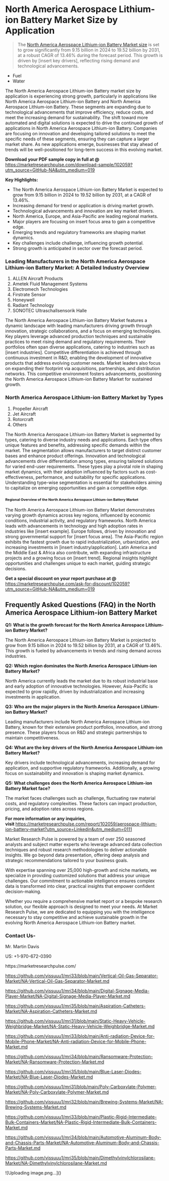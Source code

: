<h1>North America Aerospace Lithium-ion Battery Market&nbsp;Size by Application</h1><blockquote><p>The <a href="https://marketresearchpulse.com/download-sample/102059?utm_source=GitHub-NA&amp;utm_medium=019">North America Aerospace Lithium-ion Battery Market size</a> is set to grow significantly from 9.15 billion in 2024 to 19.52 billion by 2031, at a robust CAGR of 13.46% during the forecast period. This growth is driven by [insert key drivers], reflecting rising demand and technological advancements.</p></blockquote><ul><li>Fuel<li> Water</li></ul><p>The North America Aerospace Lithium-ion Battery market size by application is experiencing strong growth, particularly in applications like North America Aerospace Lithium-ion Battery and North America Aerospace Lithium-ion Battery. These segments are expanding due to technological advancements that improve efficiency, reduce costs, and meet the increasing demand for sustainability. The shift toward more automated and digital solutions is expected to drive the continued growth of applications in North America Aerospace Lithium-ion Battery. Companies are focusing on innovation and developing tailored solutions to meet the specific needs of these segments, ensuring they can capture a larger market share. As new applications emerge, businesses that stay ahead of trends will be well-positioned for long-term success in this evolving market.</p><p><strong>Download your PDF sample copy in full at @ </strong><a href="https://marketresearchpulse.com/download-sample/102059?utm_source=GitHub-NA&amp;utm_medium=019">https://marketresearchpulse.com/download-sample/102059?utm_source=GitHub-NA&amp;utm_medium=019</a></p><p><strong>Key Highlights: </strong></p><ul><li>The North America Aerospace Lithium-ion Battery Market is expected to grow from 9.15 billion in 2024 to 19.52 billion by 2031, at a CAGR of 13.46%.</li><li>Increasing demand for trend or application is driving market growth.</li><li>Technological advancements and innovation are key market drivers.</li><li>North America, Europe, and Asia-Pacific are leading regional markets.</li><li>Major players are focusing on insert focus area to gain a competitive edge.</li><li>Emerging trends and regulatory frameworks are shaping market dynamics.</li><li>Key challenges include challenge, influencing growth potential.</li><li>Strong growth is anticipated in sector over the forecast period.</li></ul><h3>Leading Manufacturers in the North America Aerospace Lithium-ion Battery Market: A Detailed Industry Overview</h3><ol><li>ALLEN Aircraft Products</li><li>Ametek Fluid Management Systems</li><li>Electromech Technologies</li><li>Firstrate Sensor</li><li>Honeywell</li><li>Radiant Technology</li><li>SONOTEC Ultraschallsensorik Halle</li></ol><div class="flex max-w-full flex-col flex-grow"><div class="min-h-8 text-message flex w-full flex-col items-end gap-2 whitespace-normal break-words [.text-message+&amp;]:mt-5" dir="auto" data-message-author-role="assistant" data-message-id="fd8432e4-4910-450d-b182-61b7bfb0a01f" data-message-model-slug="gpt-4o"><div class="flex w-full flex-col gap-1 empty:hidden first:pt-[3px]"><div class="markdown prose w-full break-words dark:prose-invert light"><p>The North America Aerospace Lithium-ion Battery Market features a dynamic landscape with leading manufacturers driving growth through innovation, strategic collaborations, and a focus on emerging technologies. Key players leverage advanced production techniques and sustainable practices to meet rising demand and regulatory requirements. Their portfolios often span diverse applications, catering to industries such as [insert industries]. Competitive differentiation is achieved through continuous investment in R&amp;D, enabling the development of innovative products that address evolving customer needs. Market leaders also focus on expanding their footprint via acquisitions, partnerships, and distribution networks. This competitive environment fosters advancements, positioning the North America Aerospace Lithium-ion Battery Market for sustained growth.</p></div></div></div></div><h3>North America Aerospace Lithium-ion Battery Market by Types</h3><ol><li>Propeller Aircraft<li> Jet Aircraft<li> Rotorcraft<li> Others</li></ol><div class="flex max-w-full flex-col flex-grow"><div class="min-h-8 text-message flex w-full flex-col items-end gap-2 whitespace-normal break-words [.text-message+&amp;]:mt-5" dir="auto" data-message-author-role="assistant" data-message-id="084470be-0bb7-4664-bddf-5156b4f41249" data-message-model-slug="gpt-4o-mini"><div class="flex w-full flex-col gap-1 empty:hidden first:pt-[3px]"><div class="markdown prose w-full break-words dark:prose-invert light"><p>The North America Aerospace Lithium-ion Battery Market is segmented by types, catering to diverse industry needs and applications. Each type offers unique features and benefits, addressing specific demands within the market. The segmentation allows manufacturers to target distinct customer bases and enhance product offerings. Innovation and technological advancements drive differentiation among types, ensuring tailored solutions for varied end-user requirements. These types play a pivotal role in shaping market dynamics, with their adoption influenced by factors such as cost-effectiveness, performance, and suitability for specific applications. Understanding type-wise segmentation is essential for stakeholders aiming to capitalize on emerging opportunities and gain a competitive edge.</p></div></div></div></div><h3><span style="font-size: 11px;">Regional Overview of the North America Aerospace Lithium-ion Battery Market</span></h3><div class="flex max-w-full flex-col flex-grow"><div class="min-h-8 text-message flex w-full flex-col items-end gap-2 whitespace-normal break-words [.text-message+&amp;]:mt-5" dir="auto" data-message-author-role="assistant" data-message-id="e9038762-ce64-4e30-91c9-9bd413514231" data-message-model-slug="gpt-4o-mini"><div class="flex w-full flex-col gap-1 empty:hidden first:pt-[3px]"><div class="markdown prose w-full break-words dark:prose-invert light"><p>The North America Aerospace Lithium-ion Battery Market demonstrates varying growth dynamics across key regions, influenced by economic conditions, industrial activity, and regulatory frameworks. North America leads with advancements in technology and high adoption rates in industries like [insert example]. Europe follows, driven by innovation and strong governmental support for [insert focus area]. The Asia-Pacific region exhibits the fastest growth due to rapid industrialization, urbanization, and increasing investments in [insert industry/application]. Latin America and the Middle East &amp; Africa also contribute, with expanding infrastructure projects and a growing focus on [insert trend]. Regional insights highlight opportunities and challenges unique to each market, guiding strategic decisions.</p></div></div></div></div><p><strong>Get a special discount on your report purchase at @ </strong><a href="https://marketresearchpulse.com/ask-for-discount/102059?utm_source=GitHub-NA&amp;utm_medium=019">https://marketresearchpulse.com/ask-for-discount/102059?utm_source=GitHub-NA&amp;utm_medium=019</a></p><h2>Frequently Asked Questions (FAQ) in the North America Aerospace Lithium-ion Battery Market</h2><p><strong>Q1: What is the growth forecast for the North America Aerospace Lithium-ion Battery Market?</strong></p><p>The North America Aerospace Lithium-ion Battery Market is projected to grow from 9.15 billion in 2024 to 19.52 billion by 2031, at a CAGR of 13.46%. This growth is fueled by advancements in trends and rising demand across industries.</p><p><strong>Q2: Which region dominates the North America Aerospace Lithium-ion Battery Market?</strong></p><p>North America currently leads the market due to its robust industrial base and early adoption of innovative technologies. However, Asia-Pacific is expected to grow rapidly, driven by industrialization and increasing investments in application.</p><p><strong>Q3: Who are the major players in the North America Aerospace Lithium-ion Battery Market?</strong></p><p>Leading manufacturers include North America Aerospace Lithium-ion Battery, known for their extensive product portfolios, innovation, and strong presence. These players focus on R&amp;D and strategic partnerships to maintain competitiveness.</p><p><strong>Q4: What are the key drivers of the North America Aerospace Lithium-ion Battery Market?</strong></p><p>Key drivers include technological advancements, increasing demand for application, and supportive regulatory frameworks. Additionally, a growing focus on sustainability and innovation is shaping market dynamics.</p><p><strong>Q5: What challenges does the North America Aerospace Lithium-ion Battery Market face?</strong></p><p>The market faces challenges such as challenge, fluctuating raw material costs, and regulatory complexities. These factors can impact production, pricing, and adoption rates across regions.</p><p><strong>For more information or any inquiries, visit&nbsp;</strong><a href="https://marketresearchpulse.com/report/102059/aerospace-lithium-ion-battery-market?utm_source=Linkedin&utm_medium=0111">https://marketresearchpulse.com/report/102059/aerospace-lithium-ion-battery-market?utm_source=Linkedin&utm_medium=0111</a></p><p>Market Research Pulse is powered by a team of over 250 seasoned analysts and subject matter experts who leverage advanced data collection techniques and robust research methodologies to deliver actionable insights. We go beyond data presentation, offering deep analysis and strategic recommendations tailored to your business goals.</p><p>With expertise spanning over 25,000 high-growth and niche markets, we specialize in providing customized solutions that address your unique challenges. Our commitment to actionable intelligence ensures complex data is transformed into clear, practical insights that empower confident decision-making.</p><p>Whether you require a comprehensive market report or a bespoke research solution, our flexible approach is designed to meet your needs. At Market Research Pulse, we are dedicated to equipping you with the intelligence necessary to stay competitive and achieve sustainable growth in the evolving North America Aerospace Lithium-ion Battery market.</p><h3><strong>Contact Us-</strong></h3><p>Mr. Martin Davis</p><p>US: +1-970-672-0390</p><p>https://marketresearchpulse.com/</p><p><a href="https://github.com/vissuuu1/mri33/blob/main/Vertical-Oil-Gas-Separator-Market/NA-Vertical-Oil-Gas-Separator-Market.md">https://github.com/vissuuu1/mri33/blob/main/Vertical-Oil-Gas-Separator-Market/NA-Vertical-Oil-Gas-Separator-Market.md</a></p><p><a href="https://github.com/vissuuu1/mri34/blob/main/Digital-Signage-Media-Player-Market/NA-Digital-Signage-Media-Player-Market.md">https://github.com/vissuuu1/mri34/blob/main/Digital-Signage-Media-Player-Market/NA-Digital-Signage-Media-Player-Market.md</a></p><p><a href="https://github.com/vissuuu1/mri35/blob/main/Aspiration-Catheters-Market/NA-Aspiration-Catheters-Market.md">https://github.com/vissuuu1/mri35/blob/main/Aspiration-Catheters-Market/NA-Aspiration-Catheters-Market.md</a></p><p><a href="https://github.com/vissuuu1/mri31/blob/main/Static-Heavy-Vehicle-Weighbridge-Market/NA-Static-Heavy-Vehicle-Weighbridge-Market.md">https://github.com/vissuuu1/mri31/blob/main/Static-Heavy-Vehicle-Weighbridge-Market/NA-Static-Heavy-Vehicle-Weighbridge-Market.md</a></p><p><a href="https://github.com/vissuuu1/mri33/blob/main/Anti-radiation-Device-for-Mobile-Phone-Market/NA-Anti-radiation-Device-for-Mobile-Phone-Market.md">https://github.com/vissuuu1/mri33/blob/main/Anti-radiation-Device-for-Mobile-Phone-Market/NA-Anti-radiation-Device-for-Mobile-Phone-Market.md</a></p><p><a href="https://github.com/vissuuu1/mri34/blob/main/Ransomware-Protection-Market/NA-Ransomware-Protection-Market.md">https://github.com/vissuuu1/mri34/blob/main/Ransomware-Protection-Market/NA-Ransomware-Protection-Market.md</a></p><p><a href="https://github.com/vissuuu1/mri35/blob/main/Blue-Laser-Diodes-Market/NA-Blue-Laser-Diodes-Market.md">https://github.com/vissuuu1/mri35/blob/main/Blue-Laser-Diodes-Market/NA-Blue-Laser-Diodes-Market.md</a></p><p><a href="https://github.com/vissuuu1/mri31/blob/main/Poly-Carboxylate-Polymer-Market/NA-Poly-Carboxylate-Polymer-Market.md">https://github.com/vissuuu1/mri31/blob/main/Poly-Carboxylate-Polymer-Market/NA-Poly-Carboxylate-Polymer-Market.md</a></p><p><a href="https://github.com/vissuuu1/mri32/blob/main/Brewing-Systems-Market/NA-Brewing-Systems-Market.md">https://github.com/vissuuu1/mri32/blob/main/Brewing-Systems-Market/NA-Brewing-Systems-Market.md</a></p><p><a href="https://github.com/vissuuu1/mri33/blob/main/Plastic-Rigid-Intermediate-Bulk-Containers-Market/NA-Plastic-Rigid-Intermediate-Bulk-Containers-Market.md">https://github.com/vissuuu1/mri33/blob/main/Plastic-Rigid-Intermediate-Bulk-Containers-Market/NA-Plastic-Rigid-Intermediate-Bulk-Containers-Market.md</a></p><p><a href="https://github.com/vissuuu1/mri34/blob/main/Automotive-Aluminum-Body-and-Chassis-Parts-Market/NA-Automotive-Aluminum-Body-and-Chassis-Parts-Market.md">https://github.com/vissuuu1/mri34/blob/main/Automotive-Aluminum-Body-and-Chassis-Parts-Market/NA-Automotive-Aluminum-Body-and-Chassis-Parts-Market.md</a></p><p><a href="https://github.com/vissuuu1/mri35/blob/main/Dimethylvinylchlorosilane-Market/NA-Dimethylvinylchlorosilane-Market.md">https://github.com/vissuuu1/mri35/blob/main/Dimethylvinylchlorosilane-Market/NA-Dimethylvinylchlorosilane-Market.md</a></p>
![Uploading image.png…]()
